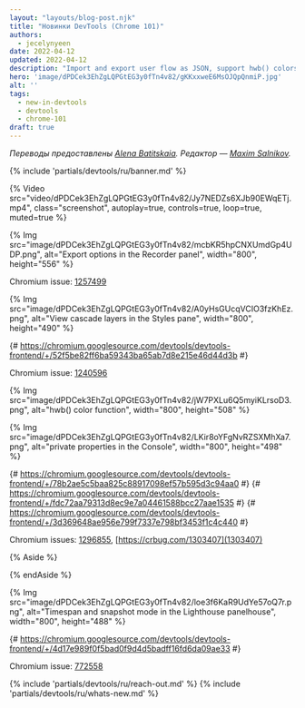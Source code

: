 ```yaml
---
layout: "layouts/blog-post.njk"
title: "Новинки DevTools (Chrome 101)"
authors:
  - jecelynyeen
date: 2022-04-12
updated: 2022-04-12
description: "Import and export user flow as JSON, support hwb() colors, view cascade layers in the Styles pane and more."
hero: 'image/dPDCek3EhZgLQPGtEG3y0fTn4v82/gKKxxweE6MsOJQpQnmiP.jpg'
alt: ''
tags:
  - new-in-devtools
  - devtools
  - chrome-101
draft: true
---
```


*Переводы предоставлены [Alena Batitskaia](https://twitter.com/ABatickaya). Редактор — [Maxim Salnikov](https://twitter.com/webmaxru).*

{% include 'partials/devtools/ru/banner.md' %}

<!-- ## Import and export recorded user flows as a JSON file  {: #recorder } -->

<!-- The [Recorder](/docs/devtools/recorder) panel now supports importing and exporting user flow recordings as a JSON file. This addition makes it easier to share user flows and can be useful for bug reporting. -->

<!-- For example, download this [JSON file](https://storage.googleapis.com/web-dev-uploads/file/dPDCek3EhZgLQPGtEG3y0fTn4v82/vzQbv2rUfTz2DEmx06Gv.json). You can import it with the import button and [replay the user flow](/docs/devtools/recorder/#replay). -->

{% Video src="video/dPDCek3EhZgLQPGtEG3y0fTn4v82/Jy7NEDZs6XJb90EWqETj.mp4", class="screenshot", autoplay=true, controls=true, loop=true, muted=true %}

<!-- Apart from that, you can export the recording as well. After [recording a user flow](/docs/devtools/recorder/#record), click on the export button. There are 3 export options: -->

<!-- - **Export as a JSON file**. Download the recording as a JSON file. -->
<!-- - **Export as a @puppeteer/replay script**. Download the recording as a [Puppeteer Replay](https://github.com/puppeteer/replay) script.  -->
<!-- - **Export as a Puppeteer script** . Download the recording as [Puppeteer](https://pptr.dev/) script. -->

<!-- Consult [the documentation](/docs/devtools/recorder) to learn more about the differences between these options. -->

{% Img src="image/dPDCek3EhZgLQPGtEG3y0fTn4v82/mcbKR5hpCNXUmdGp4UDP.png", alt="Export options in the Recorder panel", width="800", height="556" %}

Chromium issue: [1257499](https://crbug.com/1257499)


<!-- ## View cascade layers in the Styles pane {: #layer } -->

<!-- [Cascade layers](/blog/cascade-layers/) enable more explicit control of your CSS files to prevent style-specificity conflicts. This is particularly useful for large codebases, design systems, and when managing third party styles in applications. -->

<!-- In this [example](https://jec.fyi/demo/cascade-layer), there are 3 cascade layers defined: `page`, `component` and `base`. In the **Styles** pane, you can view each layer and its styles. -->

<!-- Click on the layer name to view the layer order. The `page` layer has the highest specificity, therefore the `box` background is green.  -->

{% Img src="image/dPDCek3EhZgLQPGtEG3y0fTn4v82/A0yHsGUcqVCIO3fzKhEz.png", alt="View cascade layers in the Styles pane", width="800", height="490" %}

{# https://chromium.googlesource.com/devtools/devtools-frontend/+/52f5be82ff6ba59343ba65ab7d8e215e46d44d3b #}

Chromium issue: [1240596](https://crbug.com/1240596)


<!-- ## Support for the hwb() color function {: #hwb } -->

<!-- You can now view and edit [HWB color format](https://drafts.csswg.org/css-color/#the-hwb-notation) in DevTools. -->

<!-- In the **Styles** pane, hold the **Shift** key and click on any color preview to change the color format. The HWB color format is added. -->

<!-- Alternatively, you can change the color format to HWB in the [color picker](/docs/devtools/css/reference/#color-picker). -->

{% Img src="image/dPDCek3EhZgLQPGtEG3y0fTn4v82/jW7PXLu6Q5myiKLrsoD3.png", alt="hwb() color function", width="800", height="508" %}


<!-- ## Improved the display of private properties {: #private-props } -->

<!-- Private accessors are now properly evaluated and displayed. Previously, classes with private accessors could not be expanded in the **Console** and the **Sources** panel. -->

{% Img src="image/dPDCek3EhZgLQPGtEG3y0fTn4v82/LKir8oYFgNvRZSXMhXa7.png", alt="private properties in the Console", width="800", height="498" %}

{# https://chromium.googlesource.com/devtools/devtools-frontend/+/78b2ae5c5baa825c88917098ef57b595d3c94aa0 #}
{# https://chromium.googlesource.com/devtools/devtools-frontend/+/fdc72aa79313d8ec9e7a04461588bcc27aae1535 #}
{# https://chromium.googlesource.com/devtools/devtools-frontend/+/3d369648ae956e799f7337e798bf3453f1c4c440 #}

Chromium issues: [1296855](https://crbug.com/1296855), [https://crbug.com/1303407](1303407)


<!-- ## Miscellaneous highlights {: #misc } -->

<!-- These are some noteworthy fixes in this release: -->

<!-- - The [Back/forward cache](/blog/new-in-devtools-98/#bfcache) now displays the extension ID which blocked [bfcache](https://web.dev/bfcache/) when present.( [1284548](https://crbug.com/1284548)) -->
<!-- - Fixed autocompletion support for array-like objects, CSS class names, `map.get` and HTML tags. ([1297101](https://crbug.com/1297101), [1297491](https://crbug.com/1297491), [1293807](https://crbug.com/1293807), [1296983](https://crbug.com/1296983)) -->
<!-- - Fixed incorrect highlights when double-clicking on words and undoing autocomplete. ([1298437](https://crbug.com/1298437), [1298667](https://crbug.com/1298667)) -->
<!-- - Fixed comment keyboard shortcut in the **Sources** panel. ([1296535](https://crbug.com/1296535)) -->
<!-- - Re-enable support for using **Alt** (Options) key for multi selection in the **Sources** panel. ([1304070](https://crbug.com/1304070)) -->

 
<!-- ## [Experimental] New timespan and snapshot mode in the Lighthouse panel {: #lighthouse } -->

{% Aside %}
<!-- To enable the experiment, enable the **Use Lighthouse panel with timespan and snapshot modes** checkbox under **Settings** > **Experiments**. -->
{% endAside %}

<!-- Apart from the existing **navigation** mode, the **Lighthouse** panel now support two more modes on measuring user flows - **timespan** and **snapshot**. -->

<!-- For example, you can use the **timespan** reports to analyze user interactions. Open this [demo](https://coffee-cart.netlify.app/) page. Select the **Timespan** mode and click on **Start timespan**. On the page, click on a coffee and end the timespan. Read the report to find out the [Total Blocking Time](https://web.dev/tbt/) and [Cumulative Layout Shift](https://web.dev/cls/) that were caused by the interaction. -->

<!-- Each mode has its own unique use cases, benefits, and limitations. Please refer to the [Lighthouse documentation](https://github.com/GoogleChrome/lighthouse/blob/master/docs/user-flows.md) for more information. -->

{% Img src="image/dPDCek3EhZgLQPGtEG3y0fTn4v82/loe3f6KaR9UdYe57oQ7r.png", alt="Timespan and snapshot mode in the Lighthouse panelhouse", width="800", height="488" %}

{# https://chromium.googlesource.com/devtools/devtools-frontend/+/4d17e989f0f5bad0f9d4d5badff16fd6da09ae33 #}

Chromium issue: [772558](https://crbug.com/772558)

{% include 'partials/devtools/ru/reach-out.md' %}
{% include 'partials/devtools/ru/whats-new.md' %}

